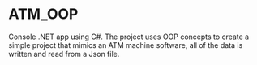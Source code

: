 # ATM_OOP
Console .NET app using C#.
  The project uses OOP concepts to create a simple project that mimics an ATM machine software, 
  all of the data is written and read from a Json file.
